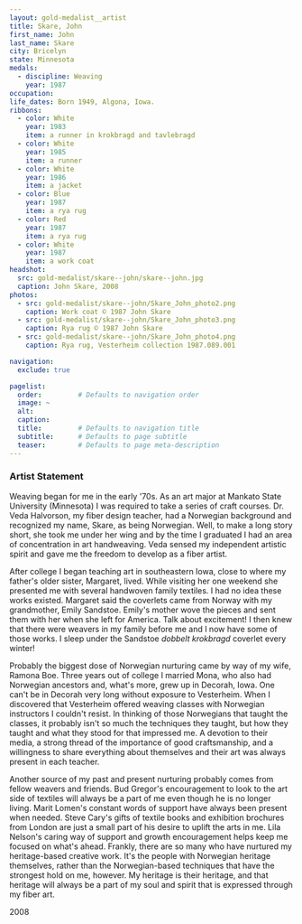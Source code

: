 ```yaml
---
layout: gold-medalist__artist
title: Skare, John
first_name: John
last_name: Skare
city: Bricelyn
state: Minnesota
medals: 
  - discipline: Weaving
    year: 1987
occupation:
life_dates: Born 1949, Algona, Iowa.
ribbons:
  - color: White
    year: 1983
    item: a runner in krokbragd and tavlebragd
  - color: White
    year: 1985
    item: a runner
  - color: White
    year: 1986
    item: a jacket
  - color: Blue
    year: 1987
    item: a rya rug
  - color: Red
    year: 1987
    item: a rya rug
  - color: White
    year: 1987
    item: a work coat
headshot:
  src: gold-medalist/skare--john/skare--john.jpg
  caption: John Skare, 2008
photos:
  - src: gold-medalist/skare--john/Skare_John_photo2.png
    caption: Work coat © 1987 John Skare
  - src: gold-medalist/skare--john/Skare_John_photo3.png
    caption: Rya rug © 1987 John Skare
  - src: gold-medalist/skare--john/Skare_John_photo4.png
    caption: Rya rug, Vesterheim collection 1987.089.001

navigation:
  exclude: true

pagelist:
  order:         # Defaults to navigation order  
  image: ~
  alt:
  caption:
  title:         # Defaults to navigation title
  subtitle:      # Defaults to page subtitle
  teaser:        # Defaults to page meta-description  
---
```

### Artist Statement

Weaving began for me in the early '70s. As an art major at Mankato State University (Minnesota) I was required to take a series of craft courses. Dr. Veda Halvorson, my fiber design teacher, had a Norwegian background and recognized my name, Skare, as being Norwegian. Well, to make a long story short, she took me under her wing and by the time I graduated I had an area of concentration in art handweaving. Veda sensed my independent artistic spirit and gave me the freedom to develop as a fiber artist.

After college I began teaching art in southeastern Iowa, close to where my father's older sister, Margaret, lived. While visiting her one weekend she presented me with several handwoven family textiles. I had no idea these works existed. Margaret said the coverlets came from Norway with my grandmother, Emily Sandstoe. Emily's mother wove the pieces and sent them with her when she left for America. Talk about excitement! I then knew that there were weavers in my family before me and I now have some of those works. I sleep under the Sandstoe _dobbelt krokbragd_ coverlet every winter!

Probably the biggest dose of Norwegian nurturing came by way of my wife, Ramona Boe. Three years out of college I married Mona, who also had Norwegian ancestors and, what's more, grew up in Decorah, Iowa. One can't be in Decorah very long without exposure to Vesterheim. When I discovered that Vesterheim offered weaving classes with Norwegian instructors I couldn't resist. In thinking of those Norwegians that taught the classes, it probably isn't so much the techniques they taught, but how they taught and what they stood for that impressed me. A devotion to their media, a strong thread of the importance of good craftsmanship, and a willingness to share everything about themselves and their art was always present in each teacher.  

Another source of my past and present nurturing probably comes from fellow weavers and friends. Bud Gregor's encouragement to look to the art side of textiles will always be a part of me even though he is no longer living. Marit Lomen's constant words of support have always been present when needed. Steve Cary's gifts of textile books and exhibition brochures from London are just a small part of his desire to uplift the arts in me. Lila Nelson's caring way of support and growth encouragement helps keep me focused on what's ahead. Frankly, there are so many who have nurtured my heritage-based creative work. It's the people with Norwegian heritage themselves, rather than the Norwegian-based techniques that have the strongest hold on me, however. My heritage is their heritage, and that heritage will always be a part of my soul and spirit that is expressed through my fiber art.

2008